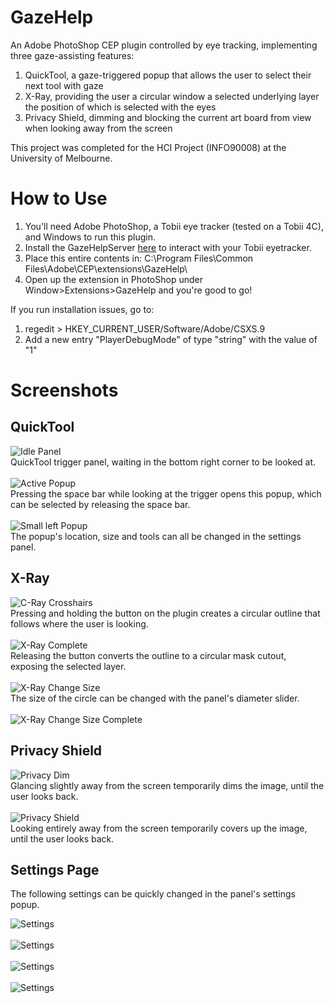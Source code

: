 # GazeHelp
An Adobe PhotoShop CEP plugin controlled by eye tracking, implementing three
gaze-assisting features:

1. QuickTool, a gaze-triggered popup that allows the user to select their next tool with gaze
2. X-Ray, providing the user a circular window a selected underlying layer the position of which is selected with the eyes
3. Privacy Shield, dimming and blocking the current art board from view when looking away from the screen

This project was completed for the HCI Project (INFO90008) at the University of Melbourne.

# How to Use
1. You'll need Adobe PhotoShop, a Tobii eye tracker (tested on a Tobii 4C), and Windows to run this plugin.
2. Install the GazeHelpServer [here](https://github.com/rlewien3/GazeHelpServer) to interact with your Tobii eyetracker.
3. Place this entire contents in: C:&#92;Program Files&#92;Common Files&#92;Adobe&#92;CEP&#92;extensions&#92;GazeHelp\
4. Open up the extension in PhotoShop under Window>Extensions>GazeHelp and you're good to go!

If you run installation issues, go to:
1. regedit > HKEY_CURRENT_USER/Software/Adobe/CSXS.9
2. Add a new entry "PlayerDebugMode" of type "string" with the value of "1"

# Screenshots

## QuickTool
![Idle Panel](screenshots/quicktool-idle-full-page.png)\
QuickTool trigger panel, waiting in the bottom right corner to be looked at.\
\
![Active Popup](screenshots/quicktool-popup.png)\
Pressing the space bar while looking at the trigger opens this popup, which can be selected by releasing the space bar.\
\
![Small left Popup](screenshots/quicktool-popup.png)\
The popup's location, size and tools can all be changed in the settings panel.

## X-Ray
![C-Ray Crosshairs](screenshots/xray-crosshairs.png)\
Pressing and holding the button on the plugin creates a circular outline that follows where the user is looking.\
\
![X-Ray Complete](screenshots/xray-done.png)\
Releasing the button converts the outline to a circular mask cutout, exposing the selected layer.\
\
![X-Ray Change Size](screenshots/xray-crosshairs-big.png)\
The size of the circle can be changed with the panel's diameter slider.\
\
![X-Ray Change Size Complete](screenshots/xray-done-big.png)
## Privacy Shield
![Privacy Dim](screenshots/privacy-shield-dimmed.png)\
Glancing slightly away from the screen temporarily dims the image, until the user looks back.\
\
![Privacy Shield](screenshots/privacy-shield-covered.png)\
Looking entirely away from the screen temporarily covers up the image, until the user looks back.

## Settings Page
The following settings can be quickly changed in the panel's settings popup.

![Settings](screenshots/settings-main.jpg)\
\
![Settings](screenshots/settings-quicktool.jpg)\
\
![Settings](screenshots/settings-xray.jpg)\
\
![Settings](screenshots/settings-privacy-shield.jpg)

